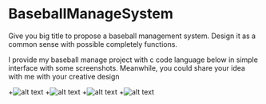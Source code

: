 # BaseballManageSystem
Give you big title to propose a baseball management system. Design it as a common sense with possible completely functions.

I provide my baseball manage project with c code language below in simple interface with some screenshots. Meanwhile, you could share your idea with me with your creative design

+![alt text](game(1).png)
+![alt text](game(2).png)
+![alt text](game(3).png)
+![alt text](game(4).png)
